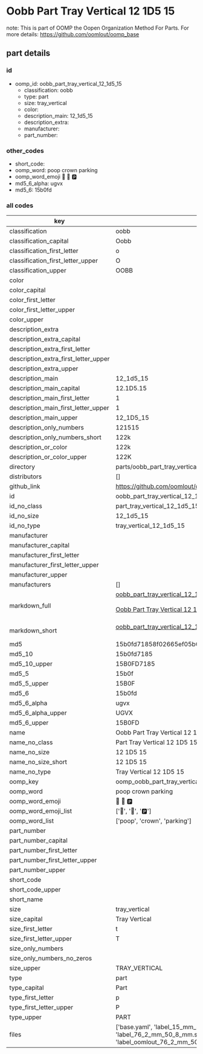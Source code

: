 # Oobb Part Tray Vertical 12 1D5 15  

note: This is part of OOMP the Oopen Organization Method For Parts. For more details: https://github.com/oomlout/oomp_base

##  part details





### id
* oomp_id: oobb_part_tray_vertical_12_1d5_15
  * classification: oobb
  * type: part
  * size: tray_vertical
  * color: 
  * description_main: 12_1d5_15
  * description_extra: 
  * manufacturer: 
  * part_number: 

### other_codes
* short_code: 
* oomp_word: poop crown parking
* oomp_word_emoji :poop: :crown: :parking:
* md5_6_alpha: ugvx
* md5_6: 15b0fd

### all codes 
| key | value |  
| --- | --- |  
| classification | oobb |  
| classification_capital | Oobb |  
| classification_first_letter | o |  
| classification_first_letter_upper | O |  
| classification_upper | OOBB |  
| color |  |  
| color_capital |  |  
| color_first_letter |  |  
| color_first_letter_upper |  |  
| color_upper |  |  
| description_extra |  |  
| description_extra_capital |  |  
| description_extra_first_letter |  |  
| description_extra_first_letter_upper |  |  
| description_extra_upper |  |  
| description_main | 12_1d5_15 |  
| description_main_capital | 12.1D5.15 |  
| description_main_first_letter | 1 |  
| description_main_first_letter_upper | 1 |  
| description_main_upper | 12_1D5_15 |  
| description_only_numbers | 121515 |  
| description_only_numbers_short | 122k |  
| description_or_color | 122k |  
| description_or_color_upper | 122K |  
| directory | parts/oobb_part_tray_vertical_12_1d5_15 |  
| distributors | [] |  
| github_link | https://github.com/oomlout/oomlout_oomp_part_src/tree/main/parts/oobb_part_tray_vertical_12_1d5_15/working |  
| id | oobb_part_tray_vertical_12_1d5_15 |  
| id_no_class | part_tray_vertical_12_1d5_15 |  
| id_no_size | 12_1d5_15 |  
| id_no_type | tray_vertical_12_1d5_15 |  
| manufacturer |  |  
| manufacturer_capital |  |  
| manufacturer_first_letter |  |  
| manufacturer_first_letter_upper |  |  
| manufacturer_upper |  |  
| manufacturers | [] |  
| markdown_full | [oobb_part_tray_vertical_12_1d5_15](https://github.com/oomlout/oomlout_oomp_part_src/tree/main/parts/oobb_part_tray_vertical_12_1d5_15/working)<br>[](https://github.com/oomlout/oomlout_oomp_part_src/tree/main/parts/oobb_part_tray_vertical_12_1d5_15/working)<br>[Oobb Part Tray Vertical 12 1D5 15](https://github.com/oomlout/oomlout_oomp_part_src/tree/main/parts/oobb_part_tray_vertical_12_1d5_15/working)<br><br> |  
| markdown_short | [oobb_part_tray_vertical_12_1d5_15](https://github.com/oomlout/oomlout_oomp_part_src/tree/main/parts/oobb_part_tray_vertical_12_1d5_15/working)<br><br> |  
| md5 | 15b0fd71858f02665ef05b003441f035 |  
| md5_10 | 15b0fd7185 |  
| md5_10_upper | 15B0FD7185 |  
| md5_5 | 15b0f |  
| md5_5_upper | 15B0F |  
| md5_6 | 15b0fd |  
| md5_6_alpha | ugvx |  
| md5_6_alpha_upper | UGVX |  
| md5_6_upper | 15B0FD |  
| name | Oobb Part Tray Vertical 12 1D5 15 |  
| name_no_class | Part Tray Vertical 12 1D5 15 |  
| name_no_size | 12 1D5 15 |  
| name_no_size_short | 12 1D5 15 |  
| name_no_type | Tray Vertical 12 1D5 15 |  
| oomp_key | oomp_oobb_part_tray_vertical_12_1d5_15 |  
| oomp_word | poop crown parking |  
| oomp_word_emoji | :poop: :crown: :parking: |  
| oomp_word_emoji_list | [':poop:', ':crown:', ':parking:'] |  
| oomp_word_list | ['poop', 'crown', 'parking'] |  
| part_number |  |  
| part_number_capital |  |  
| part_number_first_letter |  |  
| part_number_first_letter_upper |  |  
| part_number_upper |  |  
| short_code |  |  
| short_code_upper |  |  
| short_name |  |  
| size | tray_vertical |  
| size_capital | Tray Vertical |  
| size_first_letter | t |  
| size_first_letter_upper | T |  
| size_only_numbers |  |  
| size_only_numbers_no_zeros |  |  
| size_upper | TRAY_VERTICAL |  
| type | part |  
| type_capital | Part |  
| type_first_letter | p |  
| type_first_letter_upper | P |  
| type_upper | PART |  
| files | ['base.yaml', 'label_15_mm_30_mm.pdf', 'label_15_mm_30_mm.svg', 'label_76_2_mm_50_8_mm.pdf', 'label_76_2_mm_50_8_mm.svg', 'label_oomlout_76_2_mm_50_8_mm.pdf', 'label_oomlout_76_2_mm_50_8_mm.svg', 'readme.md', 'working.json', 'working.yaml'] |  

